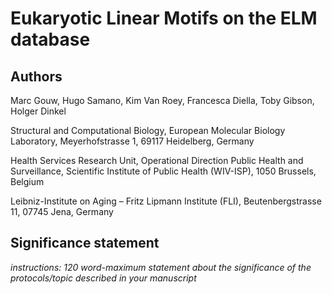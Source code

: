 # Eukaryotic Linear Motifs on the ELM database

## Authors

Marc Gouw, Hugo Samano, Kim Van Roey, Francesca Diella, Toby Gibson, Holger Dinkel


Structural and Computational Biology, European Molecular Biology Laboratory, Meyerhofstrasse 1, 69117 Heidelberg, Germany

Health Services Research Unit, Operational Direction Public Health and Surveillance, Scientific Institute of Public Health (WIV-ISP), 1050 Brussels, Belgium 

Leibniz-Institute on Aging – Fritz Lipmann Institute (FLI), Beutenbergstrasse 11, 07745 Jena, Germany

## Significance statement

*instructions: 120 word-maximum statement about the significance of the
protocols/topic described in your manuscript*
